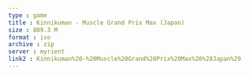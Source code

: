 ```yaml
---
type : game
title : Kinnikuman - Muscle Grand Prix Max (Japan)
size : 809.3 M
format : iso
archive : zip
server : myrient
link2 : Kinnikuman%20-%20Muscle%20Grand%20Prix%20Max%20%28Japan%29
---
```

